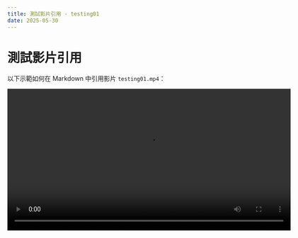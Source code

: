 ```yaml
---
title: 測試影片引用 - testing01
date: 2025-05-30
---
```


# 測試影片引用

以下示範如何在 Markdown 中引用影片 `testing01.mp4`：

<video controls src="/internal-docs/img/testing01.mp4" width="640">
  您的瀏覽器不支援影片標籤。
</video>
